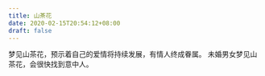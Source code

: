 ```yaml
---
title: 山茶花
date: 2020-02-15T20:54:12+08:00
draft: false
---
```


梦见山茶花，预示着自己的爱情将持续发展，有情人终成眷属。
未婚男女梦见山茶花，会很快找到意中人。
